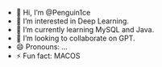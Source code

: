 - 👋 Hi, I’m @Penguin1ce
- 👀 I’m interested in Deep Learning.
- 🌱 I’m currently learning MySQL and Java.
- 💞️ I’m looking to collaborate on GPT.
- 😄 Pronouns: ...
- ⚡ Fun fact: MACOS

<!---
Penguin1ce/Penguin1ce is a ✨ special ✨ repository because its `README.md` (this file) appears on your GitHub profile.
You can click the Preview link to take a look at your changes.
--->
